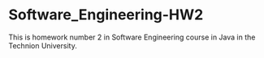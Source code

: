 # Software_Engineering-HW2
This is homework number 2 in Software Engineering course in Java in the Technion University.
